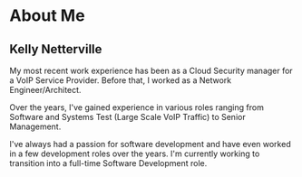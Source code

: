 # About Me

<!--
**scnetter/scnetter** is a ✨ _special_ ✨ repository because its `README.md` (this file) appears on your GitHub profile.

Here are some ideas to get you started:

- 🔭 I’m currently working on ...
- 🌱 I’m currently learning ...
- 👯 I’m looking to collaborate on ...
- 🤔 I’m looking for help with ...
- 💬 Ask me about ...
- 📫 How to reach me: ...
- 😄 Pronouns: ...
- ⚡ Fun fact: ...
-->
## Kelly Netterville

My most recent work experience has been as a Cloud Security manager for a VoIP Service Provider. Before that, I worked as a Network Engineer/Architect.

Over the years, I've gained experience in various roles ranging from Software and Systems Test (Large Scale VoIP Traffic) to Senior Management.

I've always had a passion for software development and have even worked in a few development roles over the years. I'm currently working to transition into a full-time Software Development role.

